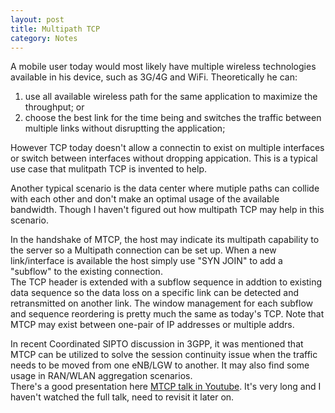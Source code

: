 ```yaml
---
layout: post
title: Multipath TCP
category: Notes 
---
```


A mobile user today would most likely have multiple wireless technologies
available in his device, such as 3G/4G and WiFi. Theoretically he can: <br/>

1. use all available wireless path for the same application to maximize the
throughput; or
2. choose the best link for the time being and switches the traffic between
multiple links without disruptting the application;

However TCP today doesn't allow a connectin to exist on multiple interfaces or
switch between interfaces without dropping appication. This is a typical use
case that mulitpath TCP is invented to help. <br/>

Another typical scenario is the data center where mutiple paths can collide with
each other and don't make an optimal usage of the available bandwidth. Though I haven't
figured out how multipath TCP may help in this scenario. <br/>

In the handshake of MTCP, the host may indicate its multipath capability to the
server so a Multipath connection can be set up. When a new link/interface is
available the host simply use "SYN JOIN" to add a "subflow" to the existing
connection. <br/>
The TCP header is extended with a subflow sequence in addtion to existing data
sequence so the data loss on a specific link can be detected and retransmitted
on another link. The window management for each subflow and sequence reordering
is pretty much the same as today's TCP. Note that MTCP may exist between
one-pair of IP addresses or multiple addrs. <br/>

In recent Coordinated SIPTO discussion in 3GPP, it was mentioned that MTCP can
be utilized to solve the session continuity issue when the traffic needs to be
moved from one eNB/LGW to another. It may also find some usage in RAN/WLAN aggregation scenarios. <br/> There's a good presentation here [MTCP talk in Youtube](https://www.youtube.com/watch?v=02nBaaIoFWU). It's very long and I haven't watched the full talk, need to revisit it later on.  
